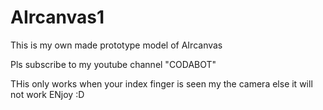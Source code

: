 # AIrcanvas1
This is my own made prototype model of AIrcanvas 

Pls subscribe to my youtube channel "CODABOT"

THis only works when your index finger is seen my the camera else it will not work 
ENjoy :D
